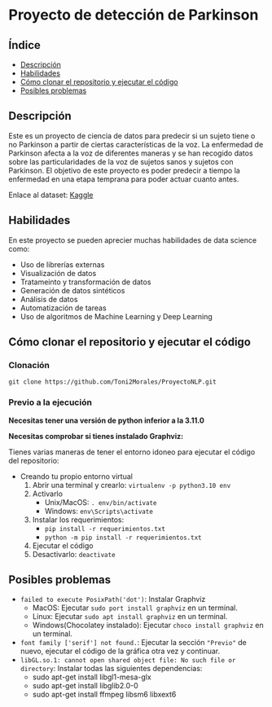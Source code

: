 # Proyecto de detección de Parkinson

## Índice
* [Descripción](#descripción)
* [Habilidades](#habilidades)
* [Cómo clonar el repositorio y ejecutar el código](#cómo-clonar-el-repositorio-y-ejecutar-el-código)
* [Posibles problemas](#posibles-problemas)

## Descripción
Este es un proyecto de ciencia de datos para predecir si un sujeto tiene o no Parkinson a partir de ciertas características de la voz. La enfermedad de Parkinson afecta a la voz de diferentes maneras y se han recogido datos sobre las particularidades de la voz de sujetos sanos y sujetos con Parkinson. El objetivo de este proyecto es poder predecir a tiempo la enfermedad en una etapa temprana para poder actuar cuanto antes.

Enlace al dataset: [Kaggle]("https://www.kaggle.com/datasets/jainaru/parkinson-disease-detection")

## Habilidades

En este proyecto se pueden aprecier muchas habilidades de data science como:

* Uso de librerías externas
* Visualización de datos
* Tratameinto y transformación de datos
* Generación de datos sintéticos
* Análisis de datos
* Automatización de tareas
* Uso de algoritmos de Machine Learning y Deep Learning

## Cómo clonar el repositorio y ejecutar el código
### Clonación
`git clone https://github.com/Toni2Morales/ProyectoNLP.git`

### Previo a la ejecución
**Necesitas tener una versión de python inferior a la 3.11.0**

**Necesitas comprobar si tienes instalado Graphviz:**

Tienes varias maneras de tener el entorno idoneo para ejecutar el código del repositorio:

* Creando tu propio entorno virtual
    1. Abrir una terminal y crearlo: ```virtualenv -p python3.10 env```
    2. Activarlo
        - Unix/MacOS: `. env/bin/activate`
        - Windows: `env\Scripts\activate`
    3. Instalar los requerimientos: 
        - `pip install -r requerimientos.txt`
        - `python -m pip install -r requerimientos.txt`
    4. Ejecutar el código
    5. Desactivarlo: `deactivate`
## Posibles problemas
* `failed to execute PosixPath('dot')`: Instalar Graphviz
    * MacOS: Ejecutar `sudo port install graphviz` en un terminal.
    * Linux: Ejecutar `sudo apt install graphviz` en un terminal.
    * Windows(Chocolatey instalado): Ejecutar `choco install graphviz` en un terminal.
* `font family ['serif'] not found.`: Ejecutar la sección `"Previo"` de nuevo, ejecutar el código de la gráfica otra vez y continuar.
* `libGL.so.1: cannot open shared object file: No such file or directory`: Instalar todas las siguientes dependencias:
    * sudo apt-get install libgl1-mesa-glx
    * sudo apt-get install libglib2.0-0
    * sudo apt-get install ffmpeg libsm6 libxext6
